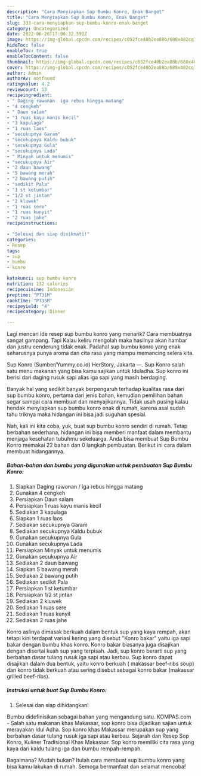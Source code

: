 ```yaml
---
description: "Cara Menyiapkan Sup Bumbu Konro, Enak Banget"
title: "Cara Menyiapkan Sup Bumbu Konro, Enak Banget"
slug: 333-cara-menyiapkan-sup-bumbu-konro-enak-banget
category: Uncategorized
date: 2022-06-26T17:00:32.591Z
image: https://img-global.cpcdn.com/recipes/c052fce40b2ea88b/680x482cq70/sup-bumbu-konro-foto-resep-utama.jpg
hideToc: false
enableToc: true
enableTocContent: false
thumbnail: https://img-global.cpcdn.com/recipes/c052fce40b2ea88b/680x482cq70/sup-bumbu-konro-foto-resep-utama.jpg
cover: https://img-global.cpcdn.com/recipes/c052fce40b2ea88b/680x482cq70/sup-bumbu-konro-foto-resep-utama.jpg
author: Admin
authorAv: notfound
ratingvalue: 4.2
reviewcount: 13
recipeingredient:
- " Daging rawonan  iga rebus hingga matang"
- "4 cengkeh"
- " Daun salam"
- "1 ruas kayu manis kecil"
- "3 kapulaga"
- "1 ruas laos"
- "secukupnya Garam"
- "secukupnya Kaldu bubuk"
- "secukupnya Gula"
- "secukupnya Lada"
- " Minyak untuk menumis"
- "secukupnya Air"
- "2 daun bawang"
- "5 bawang merah"
- "2 bawang putih"
- "sedikit Pala"
- "1 st ketumbar"
- "1/2 st jintan"
- "2 kluwek"
- "1 ruas sere"
- "1 ruas kunyit"
- "2 ruas jahe"
recipeinstructions:

- "Selesai dan siap dinikmati!"
categories:
- Resep
tags:
- sup
- bumbu
- konro

katakunci: sup bumbu konro 
nutrition: 132 calories
recipecuisine: Indonesian
preptime: "PT31M"
cooktime: "PT35M"
recipeyield: "4"
recipecategory: Dinner

---
```



Lagi mencari ide resep sup bumbu konro yang menarik? Cara membuatnya sangat gampang. Tapi Kalau keliru mengolah maka hasilnya akan hambar dan justru cenderung tidak enak. Padahal sup bumbu konro yang enak seharusnya punya aroma dan cita rasa yang mampu memancing selera kita.


Sup Konro (Sumber/Yummy.co.id) HerStory, Jakarta —. Sup Konro salah satu menu makanan yang bisa kamu sajikan untuk Iduladha. Sup konro ini berisi dari daging rusuk sapi alias iga sapi yang masih berdaging.

Banyak hal yang sedikit banyak berpengaruh terhadap kualitas rasa dari sup bumbu konro, pertama dari jenis bahan, kemudian pemilihan bahan segar sampai cara membuat dan menyajikannya. Tidak usah pusing kalau hendak menyiapkan sup bumbu konro enak di rumah, karena asal sudah tahu triknya maka hidangan ini bisa jadi suguhan spesial.


Nah, kali ini kita coba, yuk, buat sup bumbu konro sendiri di rumah. Tetap berbahan sederhana, hidangan ini bisa memberi manfaat dalam membantu menjaga kesehatan tubuhmu sekeluarga. Anda bisa membuat Sup Bumbu Konro memakai 22 bahan dan 0 langkah pembuatan. Berikut ini cara dalam membuat hidangannya.

<!--inarticleads1-->

##### Bahan-bahan dan bumbu yang digunakan untuk pembuatan Sup Bumbu Konro:

1. Siapkan  Daging rawonan / iga rebus hingga matang
1. Gunakan 4 cengkeh
1. Persiapkan  Daun salam
1. Persiapkan 1 ruas kayu manis kecil
1. Sediakan 3 kapulaga
1. Siapkan 1 ruas laos
1. Sediakan secukupnya Garam
1. Sediakan secukupnya Kaldu bubuk
1. Gunakan secukupnya Gula
1. Gunakan secukupnya Lada
1. Persiapkan  Minyak untuk menumis
1. Gunakan secukupnya Air
1. Sediakan 2 daun bawang
1. Siapkan 5 bawang merah
1. Sediakan 2 bawang putih
1. Sediakan sedikit Pala
1. Persiapkan 1 st ketumbar
1. Persiapkan 1/2 st jintan
1. Sediakan 2 kluwek
1. Sediakan 1 ruas sere
1. Sediakan 1 ruas kunyit
1. Sediakan 2 ruas jahe


Konro aslinya dimasak berkuah dalam bentuk sup yang kaya rempah, akan tetapi kini terdapat variasi kering yang disebut &#34;Konro bakar&#34; yaitu iga sapi bakar dengan bumbu khas konro. Konro bakar biasanya juga disajikan dengan disertai kuah sup yang terpisah. Jadi, sup konro berarti sup yang berbahan dasar tulang rusuk iga sapi atau kerbau. Sup konro dapat disajikan dalam dua bentuk, yaitu konro berkuah ( makassar beef-ribs soup) dan konro tidak berkuah atau sering disebut sebagai konro bakar (makassar grilled beef-ribs). 

<!--inarticleads2-->

##### Instruksi untuk buat Sup Bumbu Konro:


1. Selesai dan siap dihidangkan!

Bumbu didefinisikan sebagai bahan yang mengandung satu. KOMPAS.com - Salah satu makanan khas Makassar, sop konro bisa dijadikan sajian untuk merayakan Idul Adha. Sop konro khas Makassar merupakan sup yang berbahan dasar tulang rusuk iga sapi atau kerbau. Sejarah dan Resep Sop Konro, Kuliner Tradisional Khas Makassar. Sop konro memiliki cita rasa yang kaya dari kaldu tulang iga dan bumbu rempah-rempah. 

Bagaimana? Mudah bukan? Itulah cara membuat sup bumbu konro yang bisa kamu lakukan di rumah. Semoga bermanfaat dan selamat mencoba!
